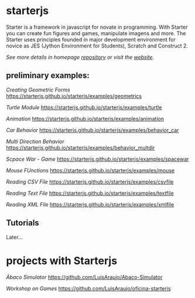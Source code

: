# starterjs


Starter is a framework in javascript for novate in programming. With Starter you can create fun figures and games, manipulate imagens and
more. The Starter uses principles founded in major development environment for novice as JES (Jython Environment for Students), Scratch and Construct 2.

*See more details in homepage [repository](https://github.com/starterjs/starterjs.github.io) or visit the [website](https://starterjs.github.io/).*


## preliminary examples:

*Creating Geometric Forms*
https://starterjs.github.io/starterjs/examples/geometrics

*Turtle Module*
https://starterjs.github.io/starterjs/examples/turtle

*Animation*
https://starterjs.github.io/starterjs/examples/animation

*Car Behavior*
https://starterjs.github.io/starterjs/examples/behavior_car

*Multi Direction Behavior*
https://starterjs.github.io/starterjs/examples/behavior_multdir

*Scpace War - Game*
https://starterjs.github.io/starterjs/examples/spacewar

*Mouse FUnctions*
https://starterjs.github.io/starterjs/examples/mouse

*Reading CSV File*
https://starterjs.github.io/starterjs/examples/csvfile

*Reading Text File*
https://starterjs.github.io/starterjs/examples/textfile

*Reading XML File*
https://starterjs.github.io/starterjs/examples/xmlfile

## Tutorials

Later...

# projects with Starterjs

*Ábaco Simulator*
https://github.com/LuisAraujo/Abaco-Simulator

*Workshop on Games*
https://github.com/LuisAraujo/oficina-starterjs


